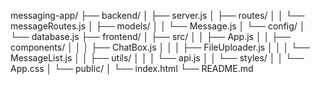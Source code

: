 messaging-app/
├── backend/
│   ├── server.js
│   ├── routes/
│   │   └── messageRoutes.js
│   ├── models/
│   │   └── Message.js
│   └── config/
│       └── database.js
├── frontend/
│   ├── src/
│   │   ├── App.js
│   │   ├── components/
│   │   │   ├── ChatBox.js
│   │   │   ├── FileUploader.js
│   │   │   └── MessageList.js
│   │   ├── utils/
│   │   │   └── api.js
│   │   └── styles/
│   │       └── App.css
│   └── public/
│       └── index.html
└── README.md
